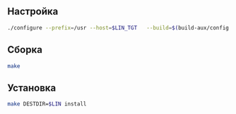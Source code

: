 <package-info :package="package" showsbu></package-info>

<script>
		new Vue({
		el: '#main',
		data: { package: {} },
		mounted: function () {
				this.getPackage('xz');
		},
		methods: {
			getPackage: function(name) {
					getPackage(name)
					.then(response => this.package = response);
			},
		}
  })
</script>

## Настройка


```bash
./configure --prefix=/usr --host=$LIN_TGT   --build=$(build-aux/config.guess)  --disable-static   --disable-nls  --disable-doc  
```

## Сборка


```bash
make
```

## Установка

```bash
make DESTDIR=$LIN install
```
